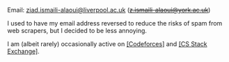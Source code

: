 Email: ziad.ismaili-alaoui@liverpool.ac.uk (~~z.ismaili-alaoui@york.ac.uk~~)

I used to have my email address reversed to reduce the risks of spam from web scrapers, but I decided to be less annoying.

I am (albeit rarely) occasionally active on [[Codeforces]](https://codeforces.com/profile/Turkmeniscoldish) and [[CS Stack Exchange]](https://cs.stackexchange.com/users/157952/ziad-ismaili-alaoui).
